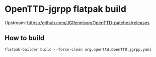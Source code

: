 # OpenTTD-jgrpp flatpak build

Upstream: https://github.com/JGRennison/OpenTTD-patches/releases

## How to build

```
flatpak-builder build --force-clean org.openttd.OpenTTD.jgrpp.yaml
```
